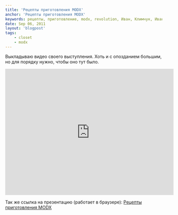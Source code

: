 ```yaml
---
title: 'Рецепты приготовления MODX'
anchor: 'Рецепты приготовления MODX'
keywords: рецепты, приготовление, modx, revolution, Иван, Климчук, Иван Климчук
date: Sep 06, 2011
layout: 'blogpost'
tags:
    - closet
    - modx
---
```


Выкладываю видео своего выступления. Хоть и с опозданием большим, но для порядку нужно, чтобы оно тут было.

<iframe src="http://player.vimeo.com/video/28147253?portrait=0&amp;color=59a5d1" width="540" height="405" frameborder="0"></iframe>

Так же ссылка на презентацию (работает в браузере): [Рецепты приготовления MODX](http://klimchuk.com/pres/rcm/)
